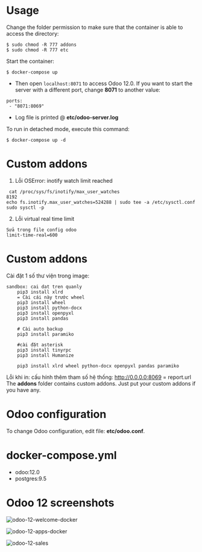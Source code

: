 # Usage

Change the folder permission to make sure that the container is able to access the directory:
```
$ sudo chmod -R 777 addons
$ sudo chmod -R 777 etc
```

Start the container:
```
$ docker-compose up
```



* Then open `localhost:8071` to access Odoo 12.0. If you want to start the server with a different port, change **8071** to another value:

```
ports:
 - "8071:8069"
```

* Log file is printed @ **etc/odoo-server.log**

To run in detached mode, execute this command:

```
$ docker-compose up -d
```

# Custom addons
 1. Lỗi OSError: inotify watch limit reached
 ```
  cat /proc/sys/fs/inotify/max_user_watches
 8192
 echo fs.inotify.max_user_watches=524288 | sudo tee -a /etc/sysctl.conf
 sudo sysctl -p
 ```
 
 2. Lỗi virtual real time limit
 ```
 Sửa trong file config odoo
 limit-time-real=600
 ```
# Custom addons
Cài đặt 1 số thư viện trong image:
```
sandbox: cai dat tren quanly
	pip3 install xlrd
	= Cài cái này trước wheel
	pip3 install wheel
	pip3 install python-docx
	pip3 install openpyxl
	pip3 install pandas
	
	# Cài auto backup
	pip3 install paramiko
	
	#cài đặt asterisk
	pip3 install tinyrpc
	pip3 install Humanize
	
	pip3 install xlrd wheel python-docx openpyxl pandas paramiko
```
Lỗi khi in: cấu hính thêm tham số hệ thống: http://0.0.0.0:8069 = report.url
The **addons** folder contains custom addons. Just put your custom addons if you have any.

# Odoo configuration

To change Odoo configuration, edit file: **etc/odoo.conf**.

# docker-compose.yml

* odoo:12.0
* postgres:9.5

# Odoo 12 screenshots

![odoo-12-welcome-docker](screenshots/odoo-12-welcome-screenshot.png)

![odoo-12-apps-docker](screenshots/odoo-12-apps-screenshot.png)

![odoo-12-sales](screenshots/odoo-12-sales-screen.png)
